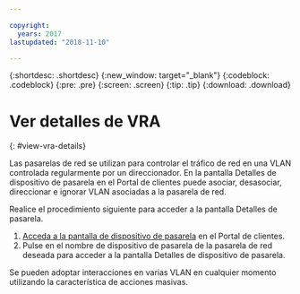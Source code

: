 ```yaml
---

copyright:
  years: 2017
lastupdated: "2018-11-10"

---
```


{:shortdesc: .shortdesc}
{:new_window: target="_blank"}
{:codeblock: .codeblock}
{:pre: .pre}
{:screen: .screen}
{:tip: .tip}
{:download: .download}

# Ver detalles de VRA
{: #view-vra-details}

Las pasarelas de red se utilizan para controlar el tráfico de red en una VLAN controlada regularmente por un direccionador. En la pantalla Detalles de dispositivo de pasarela en el Portal de clientes puede asociar, desasociar, direccionar e ignorar VLAN asociadas a la pasarela de red.

Realice el procedimiento siguiente para acceder a la pantalla Detalles de pasarela.

1. [Acceda a la pantalla de dispositivo de pasarela](/docs/infrastructure/virtual-router-appliance?topic=virtual-router-appliance-view-all-vras) en el Portal de clientes.
2. Pulse en el nombre de dispositivo de pasarela de la pasarela de red deseada para acceder a la pantalla Detalles de dispositivo de pasarela.

Se pueden adoptar interacciones en varias VLAN en cualquier momento utilizando la característica de acciones masivas.
